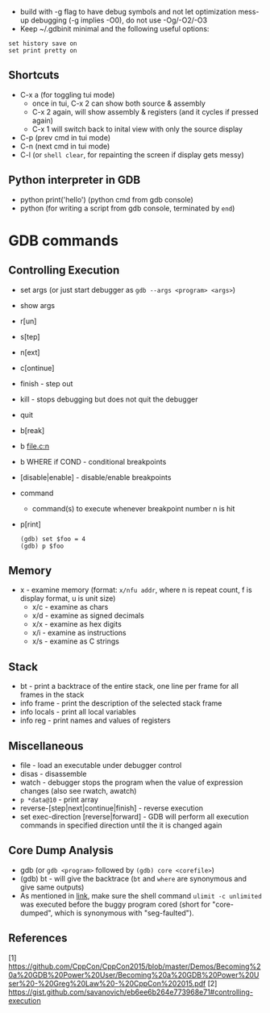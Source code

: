 * build with -g flag to have debug symbols and not let optimization mess-up debugging (-g implies -O0), do not use -Og/-O2/-O3
* Keep ~/.gdbinit minimal and the following useful options:
```
set history save on
set print pretty on
```

Shortcuts
---------
- C-x a  (for toggling tui mode)
	* once in tui, C-x 2 can show both source & assembly
	* C-x 2 again, will show assembly & registers (and it cycles if pressed again)
	* C-x 1 will switch back to inital view with only the source display
- C-p  (prev cmd in tui mode)
- C-n  (next cmd in tui mode)
- C-l  (or `shell clear`, for repainting the screen if display gets messy)

Python interpreter in GDB
-------------------------
* python print('hello')  (python cmd from gdb console)
* python  (for writing a script from gdb console, terminated by `end`)

GDB commands
============

Controlling Execution
---------------------
* set args <test1> <test2>  (or just start debugger as `gdb --args <program> <args>`)
* show args
* r[un]

* s[tep]
* n[ext]
* c[ontinue]
* finish - step out
* kill - stops debugging but does not quit the debugger

* quit

* b[reak] <funcname>
* b <file.c:n>
* b WHERE if COND - conditional breakpoints
* [disable|enable] <bn> - disable/enable breakpoints

* command <bn>
	* command(s) to execute whenever breakpoint number n is hit

* p[rint]
	```
	(gdb) set $foo = 4
	(gdb) p $foo
	```

Memory
------
* x - examine memory (format: `x/nfu addr`, where n is repeat count, f is display format, u is unit size)
	* x/c - examine as chars
	* x/d - examine as signed decimals
	* x/x - examine as hex digits
	* x/i - examine as instructions
	* x/s - examine as C strings

Stack
-----
* bt - print a backtrace of the entire stack, one line per frame for all frames in the stack
* info frame - print the description of the selected stack frame
* info locals - print all local variables
* info reg - print names and values of registers

Miscellaneous
-------------
* file <program> - load an executable under debugger control
* disas - disassemble
* watch - debugger stops the program when the value of expression changes (also see rwatch, awatch)
* `p *data@10` - print array
* reverse-[step|next|continue|finish] - reverse execution
* set exec-direction [reverse|forward] - GDB will perform all execution commands in specified direction until the it is changed again


Core Dump Analysis
------------------
* gdb <program> <corefile>  (or `gdb <program>` followed by `(gdb) core <corefile>`)
* (gdb) bt  - will give the backtrace (`bt` and `where` are synonymous and give same outputs)
* As mentioned in [link](https://cxwangyi.wordpress.com/2010/01/08/generate-core-dump-files/),
  make sure the shell command `ulimit -c unlimited` was executed before the buggy program
	cored (short for "core-dumped", which is synonymous with "seg-faulted").

References
----------
[1] https://github.com/CppCon/CppCon2015/blob/master/Demos/Becoming%20a%20GDB%20Power%20User/Becoming%20a%20GDB%20Power%20User%20-%20Greg%20Law%20-%20CppCon%202015.pdf
[2] https://gist.github.com/savanovich/eb6ee6b264e773968e71#controlling-execution
